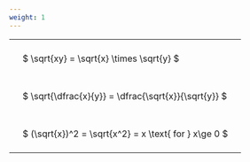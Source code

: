 ```yaml
---
weight: 1
---
```


<style type="text/css">
#T_93197 th.col_heading {
  text-align: left;
  font-size: 1em;
}
#T_93197 td {
  text-align: left;
  font-size: 1em;
  padding: 1.5em;
}
</style>
<table id="T_93197">
  <thead>
  </thead>
  <tbody>
    <tr>
      <td id="T_93197_row0_col0" class="data row0 col0" >$ \sqrt{xy} = \sqrt{x} \times \sqrt{y} $</td>
    </tr>
    <tr>
      <td id="T_93197_row1_col0" class="data row1 col0" >$ \sqrt{\dfrac{x}{y}} = \dfrac{\sqrt{x}}{\sqrt{y}} $</td>
    </tr>
    <tr>
      <td id="T_93197_row2_col0" class="data row2 col0" >$ (\sqrt{x})^2 = \sqrt{x^2} = x \text{ for } x\ge 0 $</td>
    </tr>
  </tbody>
</table>
